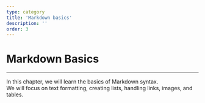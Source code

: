```yaml
---
type: category
title: 'Markdown basics'
description: ''
order: 3
---
```


# Markdown Basics

---

In this chapter, we will learn the basics of Markdown syntax.  
We will focus on text formatting, creating lists, handling links, images, and tables.
